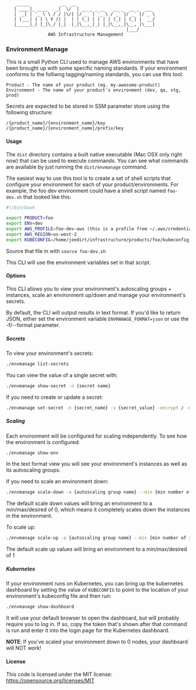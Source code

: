         _____            __  __
       | ____|_ ____   _|  \/  | __ _ _ __   __ _  __ _  ___
       |  _| | '_ \ \ / / |\/| |/ _` | '_ \ / _` |/ _` |/ _ \
       | |___| | | \ V /| |  | | (_| | | | | (_| | (_| |  __/
       |_____|_| |_|\_/ |_|  |_|\__,_|_| |_|\__,_|\__, |\___|
                                                  |___/
                    AWS Infrastructure Management


### Environment Manage

This is a small Python CLI used to manage AWS environments that have been brought up with some specific naming standards. If your environment conforms to the folliwng tagging/naming standards, you can use this tool:

```
Product - The name of your product (eg. my-awesome-product)
Environment - The name of your product's environment (dev, qa, stg, prod)
```

Secrets are expected to be stored in SSM parameter store using the following structure:

```
/{product_name}/{environment_name}/key
/{product_name}/{environment_name}/prefix/key
```

#### Usage

The `dist` directory contains a built native executable (Mac OSX only right now) that can be used to execute commands. You can see what commands are available by just running the `dist/envmanage` command.

The easiest way to use this tool is to create a set of shell scripts that configure your environment for each of your product/environments. For example, the foo dev environment could have a shell script named `foo-dev.sh` that looked like this:

```bash
#!/bin/bash

export PRODUCT=foo
export ENV=dev
export AWS_PROFILE=foo-dev-aws (this is a profile from ~/.aws/credentials)
export AWS_REGION=us-west-2
export KUBECONFIG=/home/joedirt/infrastructure/products/foo/kubeconfig_foo-dev
```

Source that file in with `source foo-dev.sh`

This CLI will use the environment variables set in that script.

#### Options

This CLI allows you to view your environment's autoscaling groups + instances, scale an environment up/down and manage your environment's secrets.

By default, the CLI will output results in text format. If you'd like to return JSON, either set the environment variable `ENVMANAGE_FORMAT=json` or use the -f/--format parameter.

##### Secrets

To view your environment's secrets:

```bash
./envmanage list-secrets
```

You can view the value of a single secret with:

```bash
./envmanage show-secret -n {secret name}
```

If you need to create or update a secret:

```bash
./envmanage set-secret -n {secret_name} -v {secret_value} -encrypt / -no-encrypt
```

##### Scaling

Each environment will be configured for scaling independently. To see how the environment is configured:

```bash
./envmanage show-env
```

In the text format view you will see your environment's instances as well as its autoscaling groups.

If you need to scale an environment down:

```bash
./envmanage scale-down -a {autoscaling group name} --min {min number of instances} --max {max number of instances} -d {desired number of instances}
```

The default scale down values will bring an environment to a min/max/desired of 0, which means it completely scales down the instances in the environment.

To scale up:

```bash
./envmanage scale-up -a {autoscaling group name} --min {min number of instances} --max {max number of instances} -d {desired number of instances}
```

The default scale up values will bring an environment to a min/max/desired of 1


##### Kubernetes

If your environment runs on Kubernetes, you can bring up the kubernetes dashboard by setting the value of `KUBECONFIG` to point to the location of your environment's kubeconfig file and then run:

```bash
./envmanage show-dashboard
```

It will use your default browser to open the dashboard, but will probably require you to log in. If so, copy the token that's shown after that command is run and enter it into the login page for the Kubernetes dashboard.

__NOTE__: If you've scaled your environment down to 0 nodes, your dashboard will NOT work!

#### License

This code is licensed under the MIT license: https://opensource.org/licenses/MIT
